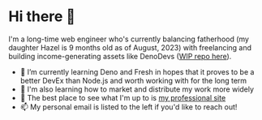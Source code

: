 # Hi there 👋

I'm a long-time web engineer who's currently balancing fatherhood (my daughter Hazel is 9 months old as of August, 2023) with freelancing and building income-generating assets like DenoDevs ([WIP repo here](https://github.com/kevingorski/denodevs.io)).

- 🌱 I’m currently learning Deno and Fresh in hopes that it proves to be a better DevEx than Node.js and worth working with for the long term
- 🌱 I'm also learning how to market and distribute my work more widely
- 👀 The best place to see what I'm up to is [my professional site](https://kgsoftwarellc.com)
- 📫 My personal email is listed to the left if you'd like to reach out!
<!--
**kevingorski/kevingorski** is a ✨ _special_ ✨ repository because its `README.md` (this file) appears on your GitHub profile.

Here are some ideas to get you started:

- 🔭 I’m currently working on ...
- 🌱 I’m currently learning ...
- 👯 I’m looking to collaborate on ...
- 🤔 I’m looking for help with ...
- 💬 Ask me about ...
- 📫 How to reach me: ...
- 😄 Pronouns: ...
- ⚡ Fun fact: ...
-->
